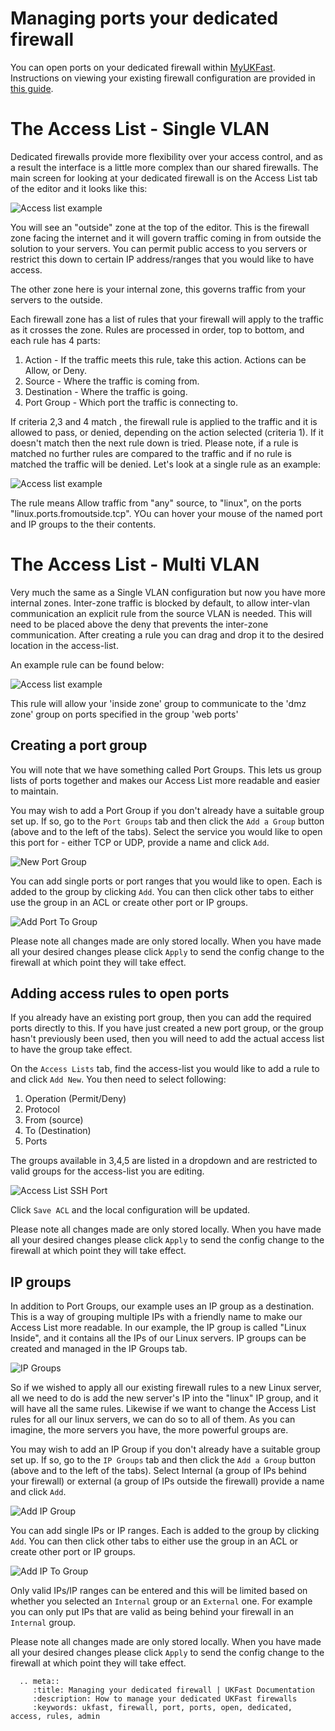 # Managing ports your dedicated firewall

You can open ports on your dedicated firewall within [MyUKFast](https://www.ukfast.co.uk/myukfast.html). Instructions on viewing your existing firewall configuration are provided in [this guide](viewconfig.html).

# The Access List - Single VLAN

Dedicated firewalls provide more flexibility over your access control, and as a result the interface is a little more complex than our shared firewalls. The main screen for looking at your dedicated firewall is on the Access List tab of the editor and it looks like this:

![Access list example](files/editor2_single_zone_acls.png)

You will see an "outside" zone at the top of the editor.  This is the firewall zone facing the internet and it will govern traffic coming in from outside the solution to your servers.  You can permit public access to you servers or restrict this down to certain IP address/ranges that you would like to have access.

The other zone here is your internal zone, this governs traffic from your servers to the outside.

Each firewall zone has a list of rules that your firewall will apply to the traffic as it crosses the zone. Rules are processed in order, top to bottom, and each rule has 4 parts:

1. Action - If the traffic meets this rule, take this action. Actions can be Allow, or Deny.
2. Source - Where the traffic is coming from.
3. Destination - Where the traffic is going.
4. Port Group - Which port the traffic is connecting to.

If criteria 2,3 and 4 match , the firewall rule is applied to the traffic and it is allowed to pass, or denied, depending on the action selected (criteria 1). If it doesn't match then the next rule down is tried.  Please note, if a rule is matched no further rules are compared to the traffic and if no rule is matched the traffic will be denied. Let's look at a single rule as an example:

![Access list example](files/editor2_zone_rule_example.png)

The rule means Allow traffic from "any" source, to "linux", on the ports "linux.ports.fromoutside.tcp".  YOu can hover your mouse of the named port and IP groups to the their contents.

# The Access List - Multi VLAN

Very much the same as a Single VLAN configuration but now you have more internal zones.  Inter-zone traffic is blocked by default, to allow inter-vlan communication an explicit rule from the source VLAN is needed.  This will need to be placed above the deny that prevents the inter-zone communication.  After creating a rule you can drag and drop it to the desired location in the access-list.

An example rule can be found below:

![Access list example](files/editor2_inter_zone_rule.png)

This rule will allow your 'inside zone' group to communicate to the 'dmz zone' group on ports specified in the group 'web ports'


## Creating a port group

You will note that we have something called Port Groups. This lets us group lists of ports together and makes our Access List more readable and easier to maintain.

You may wish to add a Port Group if you don't already have a suitable group set up.  If so, go to the `Port Groups` tab and then click the `Add a Group` button (above and to the left of the tabs).  Select the service you would like to open this port for - either TCP or UDP, provide a name and click `Add`.

![New Port Group](files/editor2_add_port_group1.png)

You can add single ports or port ranges that you would like to open. Each is added to the group by clicking `Add`.  You can then click other tabs to either use the group in an ACL or create other port or IP groups.

![Add Port To Group](files/editor2_add_port_group2.png)

Please note all changes made are only stored locally.  When you have made all your desired changes please click `Apply` to send the config change to the firewall at which point they will take effect.

## Adding access rules to open ports

If you already have an existing port group, then you can add the required ports directly to this.  If you have just created a new port group, or the group hasn't previously been used, then you will need to add the actual access list to have the group take effect.

On the `Access Lists` tab, find the access-list you would like to add a rule to and click `Add New`.  You then need to select following:

1. Operation (Permit/Deny)
2. Protocol
3. From (source)
4. To (Destination)
5. Ports

The groups available in 3,4,5 are listed in a dropdown and are restricted to valid groups for the access-list you are editing.

![Access List SSH Port](files/editor2_add_acl.png)

Click `Save ACL` and the local configuration will be updated.

Please note all changes made are only stored locally.  When you have made all your desired changes please click `Apply` to send the config change to the firewall at which point they will take effect.

## IP groups

In addition to Port Groups, our example uses an IP group as a destination. This is a way of grouping multiple IPs with a friendly name to make our Access List more readable. In our example, the IP group is called "Linux Inside", and it contains all the IPs of our Linux servers. IP groups can be created and managed in the IP Groups tab.

![IP Groups](files/editor2_ip_groups1.png)

So if we wished to apply all our existing firewall rules to a new Linux server, all we need to do is add the new server's IP into the "linux" IP group, and it will have all the same rules. Likewise if we want to change the Access List rules for all our linux servers, we can do so to all of them. As you can imagine, the more servers you have, the more powerful groups are.

You may wish to add an IP Group if you don't already have a suitable group set up.  If so, go to the `IP Groups` tab and then click the `Add a Group` button (above and to the left of the tabs).  Select Internal (a group of IPs behind your firewall) or external (a group of IPs outside the firewall) provide a name and click `Add`.

![Add IP Group](files/editor2_ip_groups2.png)

You can add single IPs or IP ranges. Each is added to the group by clicking `Add`.  You can then click other tabs to either use the group in an ACL or create other port or IP groups.  

![Add IP To Group](files/editor2_add_port_group3.png)

Only valid IPs/IP ranges can be entered and this will be limited based on whether you selected an `Internal` group or an `External` one.  For example you can only put IPs that are valid as being behind your firewall in an `Internal` group.

Please note all changes made are only stored locally.  When you have made all your desired changes please click `Apply` to send the config change to the firewall at which point they will take effect.

```eval_rst
  .. meta::
     :title: Managing your dedicated firewall | UKFast Documentation
     :description: How to manage your dedicated UKFast firewalls
     :keywords: ukfast, firewall, port, ports, open, dedicated, access, rules, admin
```
